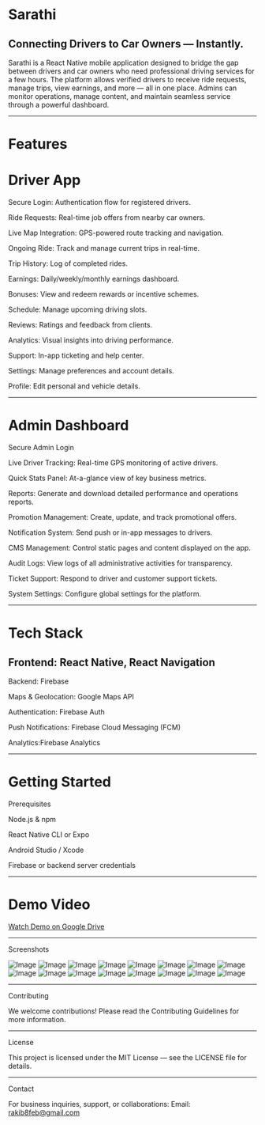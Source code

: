 # Sarathi

## Connecting Drivers to Car Owners — Instantly.

Sarathi is a React Native mobile application designed to bridge the gap between drivers and car owners who need professional driving services for a few hours. The platform allows verified drivers to receive ride requests, manage trips, view earnings, and more — all in one place. Admins can monitor operations, manage content, and maintain seamless service through a powerful dashboard.


---

# Features

# Driver App

Secure Login: Authentication flow for registered drivers.

Ride Requests: Real-time job offers from nearby car owners.

Live Map Integration: GPS-powered route tracking and navigation.

Ongoing Ride: Track and manage current trips in real-time.

Trip History: Log of completed rides.

Earnings: Daily/weekly/monthly earnings dashboard.

Bonuses: View and redeem rewards or incentive schemes.

Schedule: Manage upcoming driving slots.

Reviews: Ratings and feedback from clients.

Analytics: Visual insights into driving performance.

Support: In-app ticketing and help center.

Settings: Manage preferences and account details.

Profile: Edit personal and vehicle details.



---

# Admin Dashboard

Secure Admin Login

Live Driver Tracking: Real-time GPS monitoring of active drivers.

Quick Stats Panel: At-a-glance view of key business metrics.

Reports: Generate and download detailed performance and operations reports.

Promotion Management: Create, update, and track promotional offers.

Notification System: Send push or in-app messages to drivers.

CMS Management: Control static pages and content displayed on the app.

Audit Logs: View logs of all administrative activities for transparency.

Ticket Support: Respond to driver and customer support tickets.

System Settings: Configure global settings for the platform.



---

# Tech Stack

## Frontend: React Native, React Navigation

Backend: Firebase

Maps & Geolocation: Google Maps API

Authentication: Firebase Auth

Push Notifications: Firebase Cloud Messaging (FCM)

Analytics:Firebase Analytics



---

# Getting Started

Prerequisites

Node.js & npm

React Native CLI or Expo

Android Studio / Xcode

Firebase or backend server credentials

---


# Demo Video

[Watch Demo on Google Drive](https://drive.google.com/file/d/1nJ7sS1sx305jy2n7ZfzqdSqNKg437QzF/view?usp=drivesdk)


---

Screenshots

![Image](https://github.com/user-attachments/assets/abef3cae-9b24-4e9e-a8dd-c716fa9c2fd8)
![Image](https://github.com/user-attachments/assets/1f4a66ab-03be-45a2-81c2-0cc0af3b8320)
![Image](https://github.com/user-attachments/assets/64f9c87a-023b-4d24-986a-a1e931c14a63)
![Image](https://github.com/user-attachments/assets/8e0aab3b-a257-4f6e-889b-b22034a9fc15)
![Image](https://github.com/user-attachments/assets/68eac943-5a58-41cd-bfa9-fc6e454f8b9d)
![Image](https://github.com/user-attachments/assets/02100d28-d806-450c-87d2-b2090d33fee5)
![Image](https://github.com/user-attachments/assets/96e6ea92-0c0c-48f9-8c7d-06afc0cf1694)
![Image](https://github.com/user-attachments/assets/50edf525-1911-4259-861e-95da83223bc4)
![Image](https://github.com/user-attachments/assets/84e501ad-3880-4cc9-b18d-aedd523ed839)
![Image](https://github.com/user-attachments/assets/465a932d-7135-4041-afce-4d5cf5f8258f)
![Image](https://github.com/user-attachments/assets/b39ae33e-0244-436e-9a04-678c47d59472)
![Image](https://github.com/user-attachments/assets/857a508d-f7b0-4c98-95c3-72e6c3a7ad61)
![Image](https://github.com/user-attachments/assets/ef71cc64-ac8c-4ebf-80b6-3ba4676e7829)
![Image](https://github.com/user-attachments/assets/9e9ef135-b356-479c-aa2f-8d0aca28125c)
![Image](https://github.com/user-attachments/assets/06339108-ffae-4d4e-9269-9b686d10b4f3)
![Image](https://github.com/user-attachments/assets/fdc954bd-5791-4b9d-b07b-a1c1fa0403fb)


---

Contributing

We welcome contributions! Please read the Contributing Guidelines for more information.


---

License

This project is licensed under the MIT License — see the LICENSE file for details.


---

Contact

For business inquiries, support, or collaborations:
Email: rakib8feb@gmail.com
